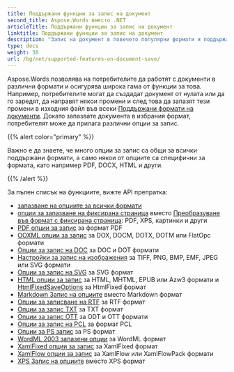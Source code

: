 ```yaml
---
title: Поддържани функции за запис на документ
second_title: Aspose.Words вместо .NET
articleTitle: Поддържани функции за запис на документ
linktitle: Поддържани функции за запис на документ
description: "Запис на документ в повечето популярни формати и поддържа много Microsoft Word функции, използващи C#."
type: docs
weight: 30
url: /bg/net/supported-features-on-document-save/
---
```


Aspose.Words позволява на потребителите да работят с документи в различни формати и осигурява широка гама от функции за това. Например, потребителите могат да създадат документ от нулата или да го заредят, да направят някои промени и след това да запазят тези промени в изходния файл във всеки [Поддържани формати на документи](/words/bg/net/supported-document-formats/). Докато запазвате документа в избрания формат, потребителят може да прилага различни опции за запис.

{{% alert color="primary" %}}

Важно е да знаете, че много опции за запис са общи за всички поддържани формати, а само някои от опциите са специфични за формата, като например PDF, DOCX, HTML и други.

{{% /alert %}}

За пълен списък на функциите, вижте API препратка:

- [запазване на опциите за всички формати](https://reference.aspose.com/words/net/aspose.words.saving/)
- [опции за запазване на фиксирана страница](https://reference.aspose.com/words/net/aspose.words.saving/fixedpagesaveoptions/) вместо [Преобразуване във формат с фиксирана страница](/words/bg/net/converting-to-fixed-page-format/): PDF, XPS, картинки и други
- [PDF опции за запис](https://reference.aspose.com/words/net/aspose.words.saving/pdfsaveoptions/) за формат PDF
- [OOXML опции за запис](https://reference.aspose.com/words/net/aspose.words.saving/ooxmlsaveoptions/) за DOX, DOCM, DOTX, DOTМ или FlatOpc формати
- [Опции за запис на DOC](https://reference.aspose.com/words/net/aspose.words.saving/docsaveoptions/) за DOC и DOT формати
- [Настройки за запис на изображения](https://reference.aspose.com/words/net/aspose.words.saving/imagesaveoptions/) за TIFF, PNG, BMP, EMF, JPEG или SVG формати
- [Опции за запис на SVG](https://reference.aspose.com/words/net/aspose.words.saving/svgsaveoptions/) за SVG формат
- [HTML опции за запис](https://reference.aspose.com/words/net/aspose.words.saving/htmlsaveoptions/) за HTML, MHTML, EPUB или Azw3 формати и [HtmlFixedSaveOptions](https://reference.aspose.com/words/net/aspose.words.saving/htmlfixedsaveoptions/) за HtmlFixed формат
- [Markdown Запис на опциите](https://reference.aspose.com/words/net/aspose.words.saving/markdownsaveoptions/) вместо Markdown формат
- [Опции за записване на RTF](https://reference.aspose.com/words/net/aspose.words.saving/rtfsaveoptions/) за RTF формат
- [Опции за запис TXT](https://reference.aspose.com/words/net/aspose.words.saving/txtsaveoptions/) за TXT формат
- [Опции за запис OTT](https://reference.aspose.com/words/net/aspose.words.saving/odtsaveoptions/) за ODT и OTT формати
- [Опции за запис на PCL](https://reference.aspose.com/words/net/aspose.words.saving/pclsaveoptions/) за формат PCL
- [Опции за PS запис](https://reference.aspose.com/words/net/aspose.words.saving/pssaveoptions/) за PS формат
- [WordML 2003 запазени опции](https://reference.aspose.com/words/net/aspose.words.saving/wordml2003saveoptions/) за WordML формат
- [XamlFixed опции за запис](https://reference.aspose.com/words/net/aspose.words.saving/xamlfixedsaveoptions/) за XamlFixed формат
- [XamlFlow опции за запис](https://reference.aspose.com/words/net/aspose.words.saving/xamlflowsaveoptions/) за XamlFlow или XamlFlowPack формати
- [XPS Запис на опциите](https://reference.aspose.com/words/net/aspose.words.saving/xpssaveoptions/) вместо XPS формат